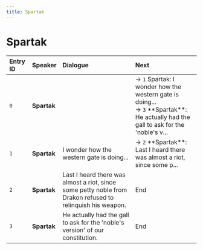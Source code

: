 ```yaml
---
title: Spartak
---
```


# Spartak


| Entry ID | Speaker | Dialogue | Next |
| :------- | :------ | :------- | :------------ |
| `0` | **Spartak** |  | → `1` Spartak: I wonder how the western gate is doing\.\.\.<br>→ `3` \*\*Spartak\*\*: He actually had the gall to ask for the 'noble's v\.\.\. |
| `1` | **Spartak** | I wonder how the western gate is doing\.\.\. | → `2` \*\*Spartak\*\*: Last I heard there was almost a riot, since some p\.\.\. |
| `2` | **Spartak** | Last I heard there was almost a riot, since some petty noble from Drakon refused to relinquish his weapon\. | End |
| `3` | **Spartak** | He actually had the gall to ask for the 'noble's version' of our constitution\. | End |
